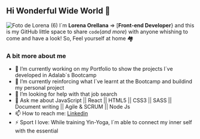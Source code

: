 ## Hi Wonderful Wide World 👋 

![Foto de Lorena (6)](https://user-images.githubusercontent.com/81922944/125444152-1de5af82-f5e7-4516-b970-82efb00ac6a7.jpg)
I´m **Lorena Orellana** => [**Front-end Developer**} and this is my GitHub little space to share `code`(_and more_)
with anyone whishing to come and have a look!
So, Feel yourself at home 🏘

### A bit more about me 

                     
                                   
- 🔭 I’m currently working on my Portfolio to show the projects I´ve developed in Adalab´s Bootcamp
- 🌱 I’m currently reinforcing what I´ve learnt at the Bootcamp and buildind my personal project 
- 🤔 I’m looking for help with that job search
- 💬 Ask me about JavaScript || React || HTML5 || CSS3 || SASS || Document writing || Agile & SCRUM || Node Js
- 📫 How to reach me: [Linkedin](https://www.linkedin.com/in/lorenaorellana/)
- ⚡ Sport I love: While training Yin-Yoga, I´m able to connect my inner self with the essential  



  











